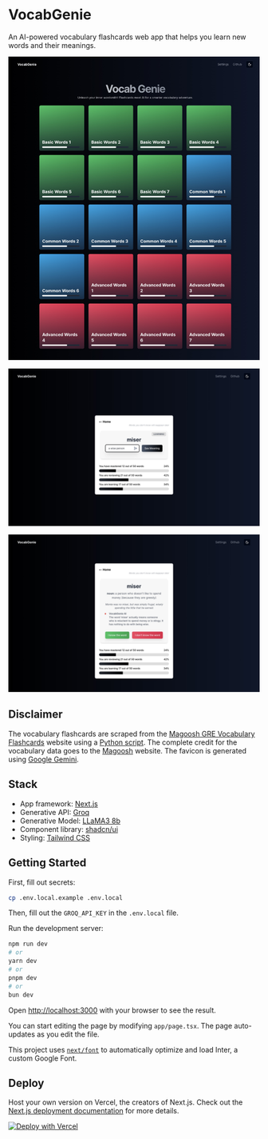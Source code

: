 # VocabGenie

An AI-powered vocabulary flashcards web app that helps you learn new words and their meanings.

![home](/public/vocabgenie-home.jpeg)

![flashcards-1](/public/vocabgenie-flash-card-1.jpeg)

![flashcards-2](/public/vocabgenie-flash-card-2.jpeg)

## Disclaimer

The vocabulary flashcards are scraped from the [Magoosh GRE Vocabulary Flashcards](https://gre.magoosh.com/flashcards/vocabulary/decks) website using a [Python script](https://github.com/ghpranav/VocabGenie/blob/main/scripts/scrape.py). The complete credit for the vocabulary data goes to the [Magoosh](https://magoosh.com/) website. The favicon is generated using [Google Gemini](https://gemini.google.com/).

## Stack

- App framework: [Next.js](https://nextjs.org/)
- Generative API: [Groq](https://console.groq.com/)
- Generative Model: [LLaMA3 8b](https://huggingface.co/meta-llama/Meta-Llama-3-8B-Instruct)
- Component library: [shadcn/ui](https://ui.shadcn.com/)
- Styling: [Tailwind CSS](https://tailwindcss.com/)

## Getting Started

First, fill out secrets:

```bash
cp .env.local.example .env.local
```

Then, fill out the `GROQ_API_KEY` in the `.env.local` file.

Run the development server:

```bash
npm run dev
# or
yarn dev
# or
pnpm dev
# or
bun dev
```

Open [http://localhost:3000](http://localhost:3000) with your browser to see the result.

You can start editing the page by modifying `app/page.tsx`. The page auto-updates as you edit the file.

This project uses [`next/font`](https://nextjs.org/docs/basic-features/font-optimization) to automatically optimize and load Inter, a custom Google Font.

## Deploy

Host your own version on Vercel, the creators of Next.js. Check out the [Next.js deployment documentation](https://nextjs.org/docs/deployment) for more details.

[![Deploy with Vercel](https://vercel.com/button)](https://vercel.com/new/clone?repository-url=https%3A%2F%2Fgithub.com%2Fghpranav%2FVocabGenie&env=GROQ_API_KEY&project-name=vocab-genie&repository-name=vocab-genie&demo-title=Vocab%20Genie&demo-description=An%20AI-powered%20vocabulary%20flashcards%20web%20app%20that%20helps%20you%20learn%20new%20words%20and%20their%20meanings.&demo-url=https%3A%2F%2Fvocabgenie.vercel.app%2F)
